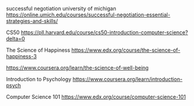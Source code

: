 successful negotiation university of michigan
https://online.umich.edu/courses/successful-negotiation-essential-strategies-and-skills/

CS50
https://pll.harvard.edu/course/cs50-introduction-computer-science?delta=0

The Science of Happiness
https://www.edx.org/course/the-science-of-happiness-3

https://www.coursera.org/learn/the-science-of-well-being

Introduction to Psychology
https://www.coursera.org/learn/introduction-psych

Computer Science 101
https://www.edx.org/course/computer-science-101
